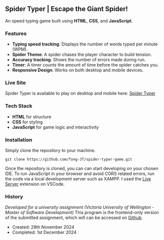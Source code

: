 ## Spider Typer | Escape the Giant Spider!

An speed typing game built using **HTML**, **CSS**, and **JavaScript**.

### Features

- **Typing speed tracking**: Displays the number of words typed per minute (WPM).
- **Spider Theme**: A spider chases the player character to build tension.
- **Accuracy tracking**: Shows the number of errors made during run.
- **Timer**: A timer counts the amount of time before the spider catches you.
- **Responsive Design**: Works on both desktop and mobile devices.

### Live Site

Spider Typer is available to play on desktop and mobile here: [Spider Typer](https://tong-jt.github.io/spider-typer-game/)

### Tech Stack

- **HTML** for structure
- **CSS** for styling
- **JavaScript** for game logic and interactivity

### Installation

Simply clone the repository to your machine.

```
git clone https://github.com/Tong-JT/spider-typer-game.git
```
Once the repository is cloned, you can can start developing on your chosen IDE. To run JavaScript in your browser and avoid CORS related errors, run the code via a local development server such as XAMPP. I used the [Live Server](https://marketplace.visualstudio.com/items?itemName=ritwickdey.LiveServer) extension on VSCode.

### History
*Developed for a university assignment (Victoria University of Wellington - Master of Software Development)*
This program is the frontend-only version of the submitted assignment, which will can be accessed on [Github](https://github.com/Tong-JT/spider-typer-fullstack).

- Created: 28th November 2024
- Completed: 1st December 2024
